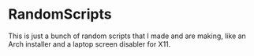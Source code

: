 # RandomScripts
This is just a bunch of random scripts that I made and are making, like an Arch installer and a laptop screen disabler for X11.
